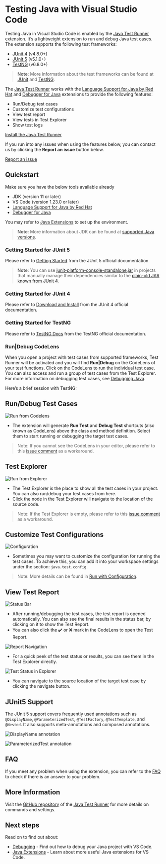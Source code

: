 Testing Java with Visual Studio Code
====================================

Testing Java in Visual Studio Code is enabled by the [Java Test Runner](https://marketplace.visualstudio.com/items?itemName=vscjava.vscode-java-test) extension. It’s a lightweight extension to run and debug Java test cases. The extension supports the following test frameworks:

-   [JUnit 4](https://junit.org/junit4/) (v4.8.0+)
-   [JUnit 5](https://junit.org/junit5/) (v5.1.0+)
-   [TestNG](https://testng.org/doc/) (v6.8.0+)

> **Note**: More information about the test frameworks can be found at [JUnit](https://junit.org/) and [TestNG](https://testng.org/).

The [Java Test Runner](https://marketplace.visualstudio.com/items?itemName=vscjava.vscode-java-test) works with the [Language Support for Java by Red Hat](https://marketplace.visualstudio.com/items?itemName=redhat.java) and [Debugger for Java](https://marketplace.visualstudio.com/items?itemName=vscjava.vscode-java-debug) extensions to provide the following features:

-   Run/Debug test cases
-   Customize test configurations
-   View test report
-   View tests in Test Explorer
-   Show test logs

<a href="vscode:extension/vscjava.vscode-java-test" class="tutorial-install-extension-btn">Install the Java Test Runner</a>

If you run into any issues when using the features below, you can contact us by clicking the **Report an issue** button below.

<a href="javascript:void(0)" class="tutorial-feedback-btn">Report an issue</a>

Quickstart
----------

Make sure you have the below tools available already

-   JDK (version 11 or later)
-   VS Code (version 1.23.0 or later)
-   [Language Support for Java by Red Hat](https://marketplace.visualstudio.com/items?itemName=redhat.java)
-   [Debugger for Java](https://marketplace.visualstudio.com/items?itemName=vscjava.vscode-java-debug)

You may refer to [Java Extensions](/docs/java/java-tutorial.md#before-you-begin) to set up the environment.

> **Note**: More information about JDK can be found at [supported Java versions](/docs/java/java-tutorial.md#supported-java-versions).

### Getting Started for JUnit 5

Please refer to [Getting Started](https://junit.org/junit5/docs/current/user-guide/#overview-getting-started) from the JUnit 5 official documentation.

> **Note**: You can use [junit-platform-console-standalone.jar](https://search.maven.org/search?q=g:org.junit.platform%20AND%20a:junit-platform-console-standalone) in projects that manually manage their dependencies similar to the [plain-old JAR known from JUnit 4](https://github.com/junit-team/junit4/wiki/Download-and-Install#plain-old-jar).

### Getting Started for JUnit 4

Please refer to [Download and Install](https://github.com/junit-team/junit4/wiki/Download-and-Install) from the JUnit 4 official documentation.

### Getting Started for TestNG

Please refer to [TestNG Docs](https://testng.org/doc/) from the TestNG official documentation.

### Run|Debug CodeLens

When you open a project with test cases from supported frameworks, Test Runner will be activated and you will find **Run|Debug** on the CodeLens of your test functions. Click on the CodeLens to run the individual test case. You can also access and run a group of test cases from the Test Explorer. For more information on debugging test cases, see [Debugging Java](/docs/java/java-debugging.md).

Here’s a brief session with TestNG:

Run/Debug Test Cases
--------------------

![Run from Codelens](images/java-testing/run_codelens.png)

-   The extension will generate **Run Test** and **Debug Test** shortcuts (also known as CodeLens) above the class and method definition. Select them to start running or debugging the target test cases.

> Note: If you cannot see the CodeLens in your editor, please refer to this [issue comment](https://github.com/microsoft/vscode-java-test/issues/470#issuecomment-444681714) as a workaround.

Test Explorer
-------------

![Run from Explorer](images/java-testing/run_explorer.png)

-   The Test Explorer is the place to show all the test cases in your project. You can also run/debug your test cases from here.
-   Click the node in the Test Explorer will navigate to the location of the source code.

> Note: If the Test Explorer is empty, please refer to this [issue comment](https://github.com/microsoft/vscode-java-test/issues/470#issuecomment-444681714) as a workaround.

Customize Test Configurations
-----------------------------

![Configuration](images/java-testing/configuration.png)

-   Sometimes you may want to customize the configuration for running the test cases. To achieve this, you can add it into your workspace settings under the section: `java.test.config`.

> Note: More details can be found in [Run with Configuration](https://github.com/microsoft/vscode-java-test/wiki/Run-with-Configuration).

View Test Report
----------------

![Status Bar](images/java-testing/status_bar.png)

-   After running/debugging the test cases, the test report is opened automatically. You can also see the final results in the status bar, by clicking on it to show the Test Report.
-   You can also click the ✔️ or ❌ mark in the CodeLens to open the Test Report.

![Report Navigation](images/java-testing/report_navigate.png)

-   For a quick peek of the test status or results, you can see them in the Test Explorer directly.

![Test Status in Explorer](images/java-testing/test-status.png)

-   You can navigate to the source location of the target test case by clicking the navigate button.

JUnit5 Support
--------------

The JUnit 5 support covers frequently used annotations such as `@DisplayName`, `@ParameterizedTest`, `@TestFactory`, `@TestTemplate`, and `@Nested`. It also supports meta-annotations and composed annotations.

![DisplayName annotation](images/java-testing/displayname.png)

![ParameterizedTest annotation](images/java-testing/parameterizedtest.png)

FAQ
---

If you meet any problem when using the extension, you can refer to the [FAQ](https://github.com/microsoft/vscode-java-test/wiki/FAQ) to check if there is an answer to your problem.

More Information
----------------

Visit the [GitHub repository](https://github.com/microsoft/vscode-java-test) of the [Java Test Runner](https://marketplace.visualstudio.com/items?itemName=vscjava.vscode-java-test) for more details on commands and settings.

Next steps
----------

Read on to find out about:

-   [Debugging](/docs/java/java-debugging.md) - Find out how to debug your Java project with VS Code.
-   [Java Extensions](/docs/java/extensions.md) - Learn about more useful Java extensions for VS Code.
